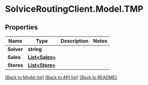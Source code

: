 # SolviceRoutingClient.Model.TMP
## Properties

Name | Type | Description | Notes
------------ | ------------- | ------------- | -------------
**Solver** | **string** |  | 
**Sales** | [**List&lt;Sales&gt;**](Sales.md) |  | 
**Stores** | [**List&lt;Store&gt;**](Store.md) |  | 

[[Back to Model list]](../README.md#documentation-for-models) [[Back to API list]](../README.md#documentation-for-api-endpoints) [[Back to README]](../README.md)

